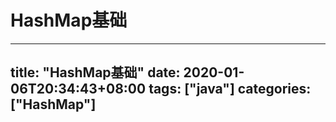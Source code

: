 # HashMap基础

---
title: "HashMap基础"
date: 2020-01-06T20:34:43+08:00
tags: ["java"]
categories: ["HashMap"]
---